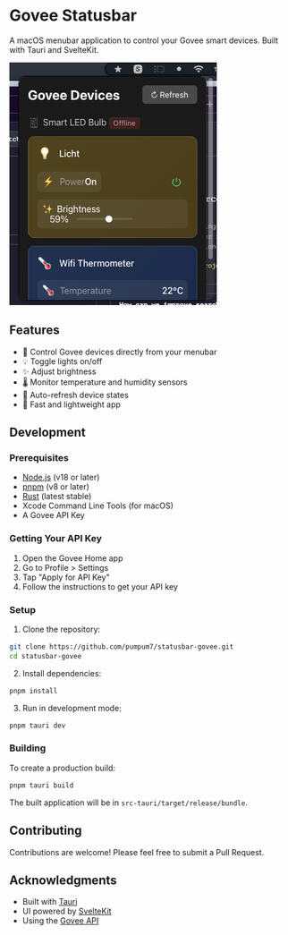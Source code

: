 # Govee Statusbar

A macOS menubar application to control your Govee smart devices. Built with Tauri and SvelteKit.

![Govee Statusbar Screenshot](screenshots/app.png)

## Features

- 🔌 Control Govee devices directly from your menubar
- 💡 Toggle lights on/off
- ✨ Adjust brightness
- 🌡️ Monitor temperature and humidity sensors
- 🔄 Auto-refresh device states
- 🚀 Fast and lightweight app

## Development

### Prerequisites

- [Node.js](https://nodejs.org/) (v18 or later)
- [pnpm](https://pnpm.io/) (v8 or later)
- [Rust](https://www.rust-lang.org/) (latest stable)
- Xcode Command Line Tools (for macOS)
- A Govee API Key

### Getting Your API Key

1. Open the Govee Home app
2. Go to Profile > Settings
3. Tap "Apply for API Key"
4. Follow the instructions to get your API key

### Setup

1. Clone the repository:
```bash
git clone https://github.com/pumpum7/statusbar-govee.git
cd statusbar-govee
```

2. Install dependencies:
```bash
pnpm install
```

3. Run in development mode:
```bash
pnpm tauri dev
```

### Building

To create a production build:

```bash
pnpm tauri build
```

The built application will be in `src-tauri/target/release/bundle`.

## Contributing

Contributions are welcome! Please feel free to submit a Pull Request.

## Acknowledgments

- Built with [Tauri](https://v2.tauri.app/)
- UI powered by [SvelteKit](https://kit.svelte.dev/)
- Using the [Govee API](https://developer.govee.com/)

